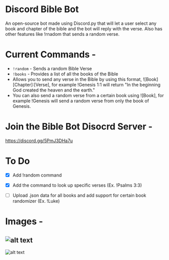 # Discord Bible Bot
An open-source bot made using Discord.py that will let a user select any book and chapter of the bible and the bot will reply with the verse. Also has other features like !rnadom that sends a random verse.

# Current Commands - 
- `!random` - Sends a random Bible Verse
- `!books` - Provides a list of all the books of the Bible
- Allows you to send any verse in the Bible by using this format, ![Book] [Chapter]:[Verse], for example !Genesis 1:1 will return "In the beginning God created the heaven and the earth."
- You can also send a random verse from a certain book using ![Book], for example !Genesis will send a random verse from only the book of Genesis.

# Join the Bible Bot Disocrd Server -
https://discord.gg/5PmJ3DHa7u

# To Do

- [x] Add !random command
- [x] Add the command to look up specific verses (Ex. !Psalms 3:3) 
- [ ] Upload .json data for all books and add support for certain book randomizer (Ex. !Luke) 


# Images - 
![alt text](https://media.discordapp.net/attachments/1067344909578813460/1068364377813692426/image.png)
------
![alt text](https://media.discordapp.net/attachments/1067344909578813460/1068364938030100510/image.png)
